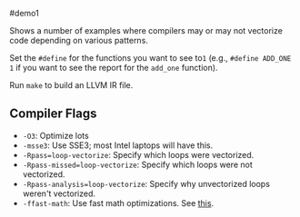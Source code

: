 #demo1

Shows a number of examples where compilers may or may not vectorize code
depending on various patterns.

Set the `#define` for the functions you want to see to`1` (e.g., `#define
ADD_ONE 1` if you want to see the report for the `add_one` function).

Run `make` to build an LLVM IR file.

## Compiler Flags

* `-O3`: Optimize lots
* `-msse3`: Use SSE3; most Intel laptops will have this.
* `-Rpass=loop-vectorize`: Specify which loops were vectorized.
* `-Rpass-missed=loop-vectorize`: Specify which loops were not vectorized.
* `-Rpass-analysis=loop-vectorize`: Specify why unvectorized loops weren't vectorized.
* `-ffast-math`: Use fast math optimizations. See [this](http://stackoverflow.com/questions/7420665/what-does-gccs-ffast-math-actually-do).
